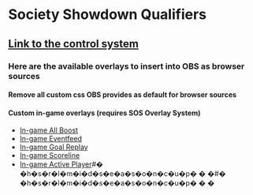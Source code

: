 # Society Showdown Qualifiers

## [Link to the control system](https://rl-overlay-control-system.herokuapp.com/)

### Here are the available overlays to insert into OBS as browser sources
#### Remove all custom css OBS provides as default for browser sources

#### Custom in-game overlays (requires SOS Overlay System)

* [In-game All Boost](in-game-allboost.html)
* [In-game Eventfeed](in-game-eventfeed.html)
* [In-game Goal Replay](in-game-goal-replay.html)
* [In-game Scoreline](in-game-scoreline.html)
* [In-game Active Player](in-game-active-player-new.html)#� �h�s�r�l�m�i�d�s�e�a�s�o�n�c�u�p�
�
�#� �h�s�r�l�m�i�d�s�e�a�s�o�n�c�u�p�
�
�
